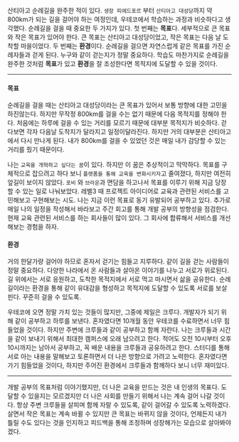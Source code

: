   산티아고 순례길을 완주한 적이 있다. `생장 피에드포르` 부터 `산티아고 대성당`까지 약 800km가 되는 길을 걸어야 하는 여정인데, 우테코에서 학습하는 과정과 비슷하다고 생각했다. 순례길을 걸을 때 중요한 두 가지가 있다. 첫 번째는 **목표**다. 세부적으로 큰 목표와 작은 목표가 있어야 한다. 큰 목표는 산티아고 대성당이었고, 작은 목표는 다음 날 도착할 마을이었다. 두 번째는 **환경**이다. 순례길을 걸으면 자연스럽게 같은 목표를 가진 순례자들과 걷게 된다. 누구와 같이 걷는지가 정말 중요하다. 학습도 마찬가지로 순례길을 완주한 것처럼 **목표**가 있고 **환경**을 잘 조성한다면 목적지에 도달할 수 있을 것이다.

---

#### 목표

  순례길을 걸을 때는 산티아고 대성당이라는 큰 목표가 있어서 보통 방향에 대한 고민을 하진않는다. 하지만 무작정 800km를 걸을 수는 없기 때문에 다음 목적지를 정해야 한다. 처음에는 하루에 걸을 수 있는 거리를 모르기 때문에 대부분 목적지가 비슷하다. 걷다보면 각자 다음날 도착지가 달라지고 일정이달라진다. 하지만 거의 대부분은 산티아고에서 다시 만나게 된다. 내가 800km를 걸을 수 있었던 것은 매일 내가 감당할 수 있는 거리를 줬기 때문이다. 

  나는 `교육을 개혁하고 싶다는 꿈`이 있다. 하지만 이 꿈은 추상적이고 막막하다. 목표를 구체적으로 잡으려고 하다 보니 `플랫폼을 통해 교육을 변화시키자`고 줄여졌다, 하지만 여전히 앞길이 보이지 않았다.  `포비` 와 `브라운`과 면담을 하고나서 목표를 이루기 위해 지금 당장 할 수 있는 일로 나눠보았다. 레벨3 때 프로젝트 아이디어로 교육과 관련된 서비스를 고민해보고 구현해보는 시도. 나는 지금 이런 목표로 동기 유발되어 공부하고 있다. 추가로 매일 나의 일정을 작성해서 바라보고 주간 회고를 통해 개발 공부의 방향성을 점검한다. 현재 교육 관련된 서비스를 하는 회사들이 많이 있다. 그 회사에 합류해서 서비스를 개선해보는 경험을 하자. 

#### 환경

  거의 한달가량 걸어야 하므로 혼자서 걷기는 힘들고 지루하다. 같이 길을 걷는 사람들이 정말 중요하다. 다양한 나라에서 온 사람들과 살아온 이야기를 나누고 서로가 위로된다. 길 위에서는 서로 응원하고, 도착한 목적지에서 서로 먹고 마시면서 삶을 공유한다. 순례길이라는 환경을 통해 같이 유대감을 형성하고 목적지에 도달할 수 있도록 서로를 보살핀다. 꾸준히 걸을 수 있도록.

  우테코에 오면 정말 가치 있는 것들이 많지만, 그중에 제일은 크루다. 개발자가 되기 위해 같이 공부하고 하루를 보낸다. 혼자였다면 10개월 동안 우테코를 수료하면서 너무 힘들었을 것이다. 하지만 주변에 크루들과 같이 공부하고 함께 자란다. 나는 크루들과 시간을 같이 보내기 위해서 최대한 캠퍼스에 오래 남으려고 한다. 적어도 오전 10시부터 오후 10시까지는 남아서 공부하고, 꼭 배운 내용을 크루들과 공유하려고 한다. 스터디를 통해 서로 아는 내용을 말해보고 토론하면서 더 나은 방향으로 가려고 노력한다. 혼자였다면 가기 힘들었을 것이다, 하지만 주어진 환경에서 크루들과 함께하다 보니 너무 재미있다.

---

  개발 공부의 목표처럼 이야기했지만, 더 나은 교육을 만드는 것은 내 인생의 목표다. 도달할 수 있을지는 모르겠지만 더 나은 사회를 만들기 위해서 나는 계속 걸어 나갈 것이다. 항상 주변 크루들을 살피며 함께 자랄 수 있도록, 같이 걸어갈 수 있도록 노력하겠다. 살면서 작은 목표는 계속 바뀔 수 있지만 큰 목표는 바뀌지 않을 것이다, 언제든지 내가 틀릴 수도 있다는 것을 인지하고 피드백을 통해 조정하며 성장해가는 모습으로 살아봐야겠다.

